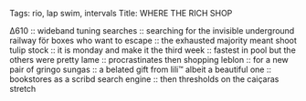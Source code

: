 Tags: rio, lap swim, intervals
Title: WHERE THE RICH SHOP
  
∆610 :: wideband tuning searches :: searching for the invisible underground railway för boxes who want to escape :: the exhausted majority meant shoot tulip stock :: it is monday and make it the third week :: fastest in pool but the others were pretty lame :: procrastinates then shopping leblon :: for a new pair of gringo sungas :: a belated gift from lili™ albeit a beautiful one :: bookstores as a scribd search engine :: then thresholds on the caiçaras stretch

